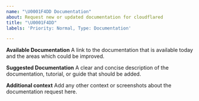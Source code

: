 ```yaml
---
name: "\U0001F4DD Documentation"
about: Request new or updated documentation for cloudflared
title: "\U0001F4DD"
labels: 'Priority: Normal, Type: Documentation'

---
```


**Available Documentation**
A link to the documentation that is available today and the areas which could be improved. 

**Suggested Documentation**
A clear and concise description of the documentation, tutorial, or guide that should be added. 

**Additional context**
Add any other context or screenshots about the documentation request here.
